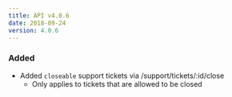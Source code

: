 ```yaml
---
title: API v4.0.6
date: 2018-09-24
version: 4.0.6
---
```

### Added
* Added `closeable` support tickets via /support/tickets/:id/close
  * Only applies to tickets that are allowed to be closed
